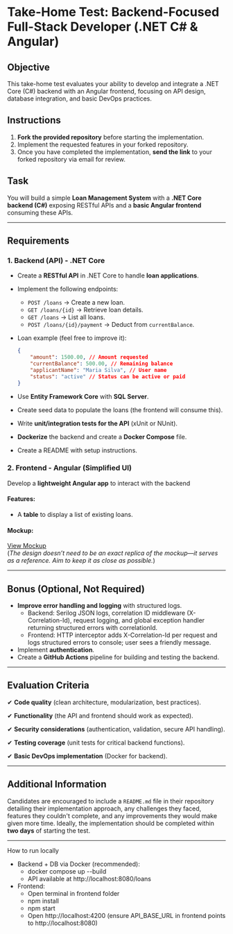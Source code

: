 # **Take-Home Test: Backend-Focused Full-Stack Developer (.NET C# & Angular)**

## **Objective**

This take-home test evaluates your ability to develop and integrate a .NET Core (C#) backend with an Angular frontend, focusing on API design, database integration, and basic DevOps practices.

## **Instructions**

1.  **Fork the provided repository** before starting the implementation.
2.  Implement the requested features in your forked repository.
3.  Once you have completed the implementation, **send the link** to your forked repository via email for review.

## **Task**

You will build a simple **Loan Management System** with a **.NET Core backend (C#)** exposing RESTful APIs and a **basic Angular frontend** consuming these APIs.

---

## **Requirements**

### **1. Backend (API) - .NET Core**

* Create a **RESTful API** in .NET Core to handle **loan applications**.
* Implement the following endpoints:
    * `POST /loans` → Create a new loan.
    * `GET /loans/{id}` → Retrieve loan details.
    * `GET /loans` → List all loans.
    * `POST /loans/{id}/payment` → Deduct from `currentBalance`.
* Loan example (feel free to improve it):

    ```json
    {
        "amount": 1500.00, // Amount requested
        "currentBalance": 500.00, // Remaining balance
        "applicantName": "Maria Silva", // User name
        "status": "active" // Status can be active or paid
    }
    ```

* Use **Entity Framework Core** with **SQL Server**.
* Create seed data to populate the loans (the frontend will consume this).
* Write **unit/integration tests for the API** (xUnit or NUnit).
* **Dockerize** the backend and create a **Docker Compose** file.
* Create a README with setup instructions.

### **2. Frontend - Angular (Simplified UI)**  

Develop a **lightweight Angular app** to interact with the backend

#### **Features:**  
- A **table** to display a list of existing loans.  

#### **Mockup:**  
[View Mockup](https://kzmgtjqt0vx63yji8h9l.lite.vusercontent.net/)  
(*The design doesn’t need to be an exact replica of the mockup—it serves as a reference. Aim to keep it as close as possible.*)  

---

## **Bonus (Optional, Not Required)**

* **Improve error handling and logging** with structured logs.
    - Backend: Serilog JSON logs, correlation ID middleware (X-Correlation-Id), request logging, and global exception handler returning structured errors with correlationId.
    - Frontend: HTTP interceptor adds X-Correlation-Id per request and logs structured errors to console; user sees a friendly message.
* Implement **authentication**.
* Create a **GitHub Actions** pipeline for building and testing the backend.

---

## **Evaluation Criteria**

✔ **Code quality** (clean architecture, modularization, best practices).

✔ **Functionality** (the API and frontend should work as expected).

✔ **Security considerations** (authentication, validation, secure API handling).

✔ **Testing coverage** (unit tests for critical backend functions).

✔ **Basic DevOps implementation** (Docker for backend).

---

## **Additional Information**

Candidates are encouraged to include a `README.md` file in their repository detailing their implementation approach, any challenges they faced, features they couldn't complete, and any improvements they would make given more time. Ideally, the implementation should be completed within **two days** of starting the test.

---

How to run locally

- Backend + DB via Docker (recommended):
    - docker compose up --build
    - API available at http://localhost:8080/loans
- Frontend:
    - Open terminal in frontend folder
    - npm install
    - npm start
    - Open http://localhost:4200 (ensure API_BASE_URL in frontend points to http://localhost:8080)